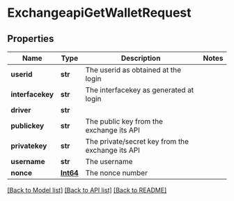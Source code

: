 # ExchangeapiGetWalletRequest

## Properties
Name | Type | Description | Notes
------------ | ------------- | ------------- | -------------
**userid** | **str** | The userid as obtained at the login | 
**interfacekey** | **str** | The interfacekey as generated at login | 
**driver** | **str** |  | 
**publickey** | **str** | The public key from the exchange its API | 
**privatekey** | **str** | The private/secret key from the exchange its API | 
**username** | **str** | The username | 
**nonce** | [**Int64**](Int64.md) | The nonce number | 

[[Back to Model list]](../README.md#documentation-for-models) [[Back to API list]](../README.md#documentation-for-api-endpoints) [[Back to README]](../README.md)

